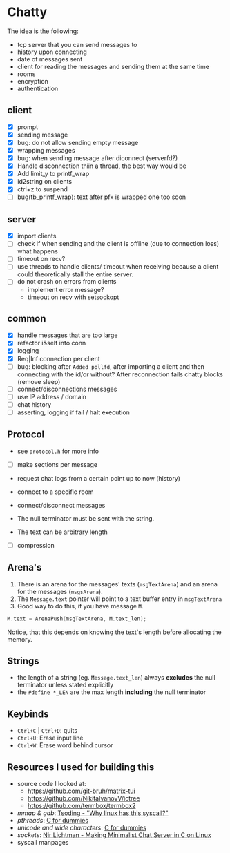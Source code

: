 # Chatty
The idea is the following:
- tcp server that you can send messages to
- history upon connecting
- date of messages sent
- client for reading the messages and sending them at the same time
- rooms
- encryption
- authentication

## client
- [x] prompt
- [x] sending message
- [x] bug: do not allow sending empty message
- [x] wrapping messages
- [x] bug: when sending message after diconnect (serverfd?)
- [x] Handle disconnection thiin a thread, the best way would be
- [x] Add limit_y to printf_wrap
- [x] id2string on clients
- [x] ctrl+z to suspend
- [ ] bug(tb_printf_wrap): text after pfx is wrapped one too soon

## server
- [x] import clients
- [ ] check if when sending and the client is offline (due to connection loss) what happens
- [ ] timeout on recv?
- [ ] use threads to handle clients/ timeout when receiving because a client could theoretically
  stall the entire server.
- [ ] do not crash on errors from clients
    - implement error message?
    - timeout on recv with setsockopt

## common
- [x] handle messages that are too large
- [x] refactor i&self into conn
- [x] logging
- [x] Req|Inf connection per client
- [ ] bug: blocking after `Added pollfd`, after importing a client and then connecting with the
  id/or without?  After reconnection fails chatty blocks (remove sleep)
- [ ] connect/disconnections messages
- [ ] use IP address / domain
- [ ] chat history
- [ ] asserting, logging if fail / halt execution

## Protocol
- see `protocol.h` for more info
- [ ] make sections per message
- request chat logs from a certain point up to now (history)
- connect to a specific room
- connect/disconnect messages

- The null terminator must be sent with the string.
- The text can be arbitrary length

- [ ] compression

## Arena's
1. There is an arena for the messages' texts (`msgTextArena`) and an arena for the messages
   (`msgsArena`).
2. The `Message.text` pointer will point to a text buffer entry in `msgTextArena`
3. Good way to do this, if you have message `M`.
```c
M.text = ArenaPush(msgTextArena, M.text_len);
```
Notice, that this depends on knowing the text's length before allocating the memory.

## Strings
- the length of a string (eg. `Message.text_len`) always **excludes** the null terminator unless stated explicitly
- the `#define *_LEN` are the max length **including** the null terminator 

## Keybinds
- `Ctrl+C` | `Ctrl+D`: quits
- `Ctrl+U`: Erase input line
- `Ctrl+W`: Erase word behind cursor

## Resources I used for building this
- source code I looked at:
    - https://github.com/git-bruh/matrix-tui
    - https://github.com/NikitaIvanovV/ictree
    - https://github.com/termbox/termbox2
- *mmap & gdb*: [Tsoding - "Why linux has this syscall?" ](https://youtu.be/sFYFuBzu9Ow?si=CX32IzFVA8OPDZvS)
- *pthreads*: [C for dummies](https://c-for-dummies.com/blog/?p=5365)
- *unicode and wide characters*: [C for dummies](https://c-for-dummies.com/blog/?p=2578)
- *sockets*: [Nir Lichtman - Making Minimalist Chat Server in C on Linux](https://www.youtube.com/watch?v=gGfTjKwLQxY)
- syscall manpages
